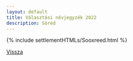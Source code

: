 ```yaml
---
layout: default
title: Választási névjegyzék 2022
description: Söréd
---
```


{% include settlementHTMLs/Sooxreed.html %}

[Vissza](./)
